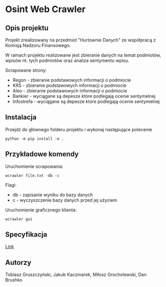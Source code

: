 # Osint Web Crawler

## Opis projektu

Projekt zrealizowany na przedmiot "Hurtownie Danych" ze współpracą z Komisją Nadzoru Finansowego.

W ramach projektu realizowane jest zbieranie danych na temat podmiotów, wpisów nt. tych podmiotów oraz analiza sentymentu wpisu.

Scrapowane strony:
- Regon - zbieranie podstawowych informacji o podmiocie
- KRS - zbieranie podstawowych informacji o podmiocie
- Aleo - zbieranie podstawowych informacji o podmiocie
- Bankier - wyciągane są depesze które podlegają ocenie sentymelnej
- Infostrefa - wyciągane są depesze które podlegają ocenie sentymelnej

## Instalacja

Przejdź do głównego folderu projektu i wykonaj następujące polecenie

```commandline
python -m pip install -e .
```

## Przykładowe komendy

Uruchomienie scrapowania:

```commandline
wcrawler file.txt -db -c
```
Flagi:
- db - zapisanie wyniku do bazy danych
- c - wyczyszczenie bazy danych przed jej użyciem

Uruchomienie graficznego klienta:
```commandline
wcrawler gui
```

## Specyfikacja

[Link](https://docs.google.com/document/d/1njV13p8Nt5j3mGoJPrZxRO6WMLG8E1tanBWSP12y5iE/edit)

## Autorzy

Tobiasz Gruszczyński,
Jakub Kaczmarek,
Miłosz Grocholewski,
Dan Brushko

